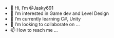 - 👋 Hi, I’m @Jasky691
- 👀 I’m interested in Game dev and Level Design
- 🌱 I’m currently learning C#, Unity
- 💞️ I’m looking to collaborate on ...
- 📫 How to reach me ...

<!---
Jasky691/Jasky691 is a ✨ special ✨ repository because its `README.md` (this file) appears on your GitHub profile.
You can click the Preview link to take a look at your changes.
--->
